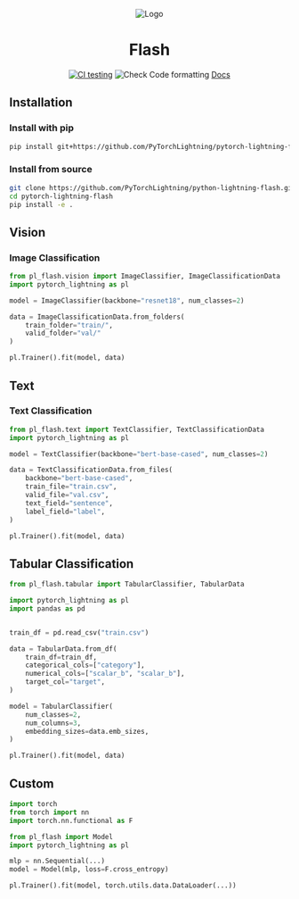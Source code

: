 <div align="center">

![Logo](https://raw.githubusercontent.com/PyTorchLightning/pytorch-lightning/master/docs/source/_images/logos/lightning_logo.svg)

# Flash

[![CI testing](https://github.com/PyTorchLightning/pytorch-lightning-flash/workflows/CI%20testing/badge.svg)](https://github.com/PyTorchLightning/pytorch-lightning-flash/actions?query=workflow%3A%22CI+testing%22)
![Check Code formatting](https://github.com/PyTorchLightning/pytorch-lightning-flash/workflows/Check%20Code%20formatting/badge.svg)
[Docs](https://pytorchlightning.github.io/pytorch-lightning-flash/)

</div>

## Installation

### Install with pip

```bash
pip install git+https://github.com/PyTorchLightning/pytorch-lightning-flash/
```

### Install from source

``` bash
git clone https://github.com/PyTorchLightning/python-lightning-flash.git
cd pytorch-lightning-flash 
pip install -e .
```



## Vision

### Image Classification

```python
from pl_flash.vision import ImageClassifier, ImageClassificationData
import pytorch_lightning as pl

model = ImageClassifier(backbone="resnet18", num_classes=2)

data = ImageClassificationData.from_folders(
    train_folder="train/",
    valid_folder="val/"
)

pl.Trainer().fit(model, data)
```

## Text

### Text Classification

```python
from pl_flash.text import TextClassifier, TextClassificationData
import pytorch_lightning as pl

model = TextClassifier(backbone="bert-base-cased", num_classes=2)

data = TextClassificationData.from_files(
    backbone="bert-base-cased",
    train_file="train.csv",
    valid_file="val.csv",
    text_field="sentence",
    label_field="label",
)

pl.Trainer().fit(model, data)
```

## Tabular Classification

```python
from pl_flash.tabular import TabularClassifier, TabularData

import pytorch_lightning as pl
import pandas as pd


train_df = pd.read_csv("train.csv")

data = TabularData.from_df(
    train_df=train_df,
    categorical_cols=["category"],
    numerical_cols=["scalar_b", "scalar_b"],
    target_col="target",
)

model = TabularClassifier(
    num_classes=2,
    num_columns=3,
    embedding_sizes=data.emb_sizes,
)

pl.Trainer().fit(model, data)
```

## Custom
```python
import torch
from torch import nn
import torch.nn.functional as F

from pl_flash import Model
import pytorch_lightning as pl

mlp = nn.Sequential(...)
model = Model(mlp, loss=F.cross_entropy)

pl.Trainer().fit(model, torch.utils.data.DataLoader(...))
```
